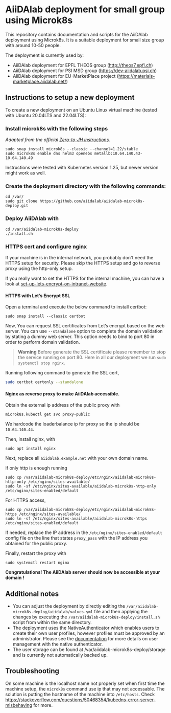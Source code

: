 # AiiDAlab deployment for small group using Microk8s

This repository contains documentation and scripts for the AiiDAlab
 deployment using Microk8s.
It is a suitable deployment for small size group with around 10-50 people.

The deployment is currently used by:
- AiiDAlab deployment for EPFL THEOS group (http://theos7.epfl.ch)
- AiiDAlab deployment for PSI MSD group (https://dev-aiidalab.psi.ch)
- AiiDAlab deployment for EU-MarketPlace project (https://materials-marketplace.aiidalab.net/)

## Instructions to setup a new deployment

To create a new deployment on an Ubuntu Linux virtual machine
(tested with Ubuntu 20.04LTS and 22.04LTS):

### Install microk8s with the following steps

_Adapted from the official [Zero-to-JH instructions][ztjh-microk8s]._
```console
sudo snap install microk8s --classic --channel=1.22/stable
sudo microk8s enable dns helm3 openebs metallb:10.64.140.43-10.64.140.49
```
Instructions were tested with Kubernetes version 1.25, but newer version
might work as well.
### Create the deployment directory with the following commands:
```console
cd /var/
sudo git clone https://github.com/aiidalab/aiidalab-microk8s-deploy.git
```

### Deploy AiiDAlab with

```console
cd /var/aiidalab-microk8s-deploy
./install.sh
```

### HTTPS cert and configure nginx

If your machine is in the internal network, you probably don't need the HTTPS setup for security.
Please skip the HTTPS setup and go to reverse proxy using the http-only setup.

If you really want to set the HTTPS for the internal machine, you can have a look at [set-up-lets-encrypt-on-intranet-website](https://davidaugustat.com/web/set-up-lets-encrypt-on-intranet-website).

#### HTTPS with Let’s Encrypt SSL

Open a terminal and execute the below command to install certbot:

```
sudo snap install --classic certbot
```

Now, You can request SSL certificates from Let’s encrypt based on the web server.
You can use `--standalone` option to complete the domain validation by stating a dummy web server. This option needs to bind to port 80 in order to perform domain validation.

> **Warning**
> Before generate the SSL certificate please remember to stop the service running on port 80.
> Here in all our deployment we run `sudo systemctl stop nginx`.

Running following command to generate the SSL cert,

```bash
sudo certbot certonly --standalone
```

#### Nginx as reverse proxy to make AiiDAlab accessible.

Obtain the external ip address of the public proxy with
```console
microk8s.kubectl get svc proxy-public
```

We hardcode the loaderbalance ip for proxy so the ip should be `10.64.140.44`.

Then, install nginx, with
```console
sudo apt install nginx
```

Next, replace all `aiidalab.example.net` with your own domain name.

If only http is enough running

```console
sudo cp /var/aiidalab-microk8s-deploy/etc/nginx/aiidalab-microk8s-http-only /etc/nginx/sites-available/
sudo ln -sf /etc/nginx/sites-available/aiidalab-microk8s-http-only /etc/nginx/sites-enabled/default
```

For HTTPS access,

```console
sudo cp /var/aiidalab-microk8s-deploy/etc/nginx/aiidalab-microk8s-https /etc/nginx/sites-available/
sudo ln -sf /etc/nginx/sites-available/aiidalab-microk8s-https /etc/nginx/sites-enabled/default
```

If needed, replace the IP address in the
`/etc/nginx/sites-enabled/default` config file on the line that
states `proxy_pass` with the IP address you obtained for the public proxy.

Finally, restart the proxy with
```console
sudo systemctl restart nginx
```

**Congratulations! The AiiDAlab server should now be accessible at
your domain !**

## Additional notes

- You can adjust the deployment by directly editing the
`/var/aiidalab-microk8s-deploy/aiidalab/values.yml` file and then applying the changes
by executing the `/var/aiidalab-microk8s-deploy/install.sh` script from within the
same directory.
- The deployment uses the NativeAuthenticator which enables users to create
their own user profiles, however profiles must be approved by an administrator.
Please see the [documentation][native-authenticator-docs] for more details on
user management with the native authenticator.
- The user storage can be found at /var/aiidalab-microk8s-deploy/storage and is currently not automatically backed up.

[ztjh-microk8s]: https://zero-to-jupyterhub.readthedocs.io/en/stable/kubernetes/other-infrastructure/step-zero-microk8s.html
[native-authenticator-docs]: https://native-authenticator.readthedocs.io/en/latest/

## Troubleshooting

On some machine is the localhost name not properly set when first time the machine setup, the `microk8s` command use ip that may not accessable.
The solution is putting the hostname of the machine into `/etc/hosts`.
Check https://stackoverflow.com/questions/50468354/kubedns-error-server-misbehaving for more.
